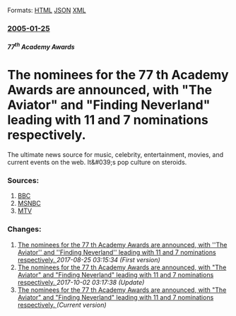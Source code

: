 
Formats: [HTML](/news/2005/01/25/the-nominees-for-the-77-th-academy-awards-are-announced-with-the-aviator-and-finding-neverland-leading-with-11-and-7-nominations-respe.html)  [JSON](/news/2005/01/25/the-nominees-for-the-77-th-academy-awards-are-announced-with-the-aviator-and-finding-neverland-leading-with-11-and-7-nominations-respe.json)  [XML](/news/2005/01/25/the-nominees-for-the-77-th-academy-awards-are-announced-with-the-aviator-and-finding-neverland-leading-with-11-and-7-nominations-respe.xml)  

### [2005-01-25](/news/2005/01/25/index.md)

##### 77<sup>th</sup> Academy Awards
#  The nominees for the 77 th Academy Awards are announced, with "The Aviator" and "Finding Neverland" leading with 11 and 7 nominations respectively. 

The ultimate news source for music, celebrity, entertainment, movies, and current events on the web. It&amp;#039;s pop culture on steroids.


### Sources:

1. [BBC](http://news.bbc.co.uk/1/hi/entertainment/film/4203219.stm)
2. [MSNBC](http://msnbc.msn.com/id/6865817/)
3. [MTV](http://www.mtv.com/movies/news/articles/1496197/01252005/story.jhtml)

### Changes:

1. [ The nominees for the 77 th Academy Awards are announced, with ''The Aviator'' and ''Finding Neverland'' leading with 11 and 7 nominations respectively. ](/news/2005/01/25/the-nominees-for-the-77th-academy-awards-are-announced-with-the-aviator-and-finding-neverland-leading-with-11-and-7-nominations-re.md) _2017-08-25 03:15:34 (First version)_
2. [ The nominees for the 77 th Academy Awards are announced, with "The Aviator" and "Finding Neverland" leading with 11 and 7 nominations respectively. ](/news/2005/01/25/the-nominees-for-the-77th-academy-awards-are-announced-with-the-aviator-and-finding-neverland-leading-with-11-and-7-nominations-respec.md) _2017-10-02 03:17:38 (Update)_
2. [ The nominees for the 77 th Academy Awards are announced, with "The Aviator" and "Finding Neverland" leading with 11 and 7 nominations respectively. ](/news/2005/01/25/the-nominees-for-the-77-th-academy-awards-are-announced-with-the-aviator-and-finding-neverland-leading-with-11-and-7-nominations-respe.md) _(Current version)_

